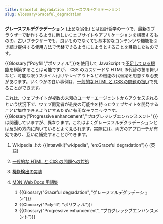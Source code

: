 ```yaml
---
title: Graceful degradation (グレースフルデグラデーション)
slug: Glossary/Graceful_degradation
---
```


**グレースフルデグラデーション** (上品な劣化) とは設計哲学の一つで、最新のブラウザーで動作するように新しいウェブサイトやアプリケーションを構築するものの、古いブラウザーでも、良いものでなくても基本的なコンテンツや機能を引き続き提供する使用方法で代替できるようにしようとすることを目指したものです。

{{Glossary("Polyfill","ポリフィル")}}を使用して JavaScript で[不足している機能](/ja/docs/Learn/Tools_and_testing/Cross_browser_testing/Feature_detection)を構築することは可能ですが、 CSS のカスケードや HTML の代替の振る舞いなど、可能な限りスタイル付けやレイアウトなどの機能の代替案を用意する必要があります。いくつかの良い事例は、[一般的な HTML と CSS の問題の扱い](/ja/docs/Learn/Tools_and_testing/Cross_browser_testing/HTML_and_CSS)で見ることができます。

これは、ウェブサイトが複数の未知のユーザーエージェントからアクセスされるという状況下で、ウェブ開発者が最良の可能性を持ったウェブサイトを開発することに集中できるようにするために有用なテクニックです。{{Glossary("Progressive enhancement","プログレッシブエンハンスメント")}}は関連していますが、異なります。これはよくグレースフルデグラデーションとは反対の方向に向いているとよく見られます。実際には、両方のアプローチが有効であり、互いに補完することができます。

1. Wikipedia 上の {{Interwiki("wikipedia", "en:Graceful degradation")}} (英語)
2. [一般的な HTML と CSS の問題への対処](/ja/docs/Learn/Tools_and_testing/Cross_browser_testing/HTML_and_CSS)
3. [機能検出の実装](/ja/docs/Learn/Tools_and_testing/Cross_browser_testing/Feature_detection)
4. [MDN Web Docs 用語集](/ja/docs/Glossary)

    1. {{Glossary("Graceful degradation", "グレースフルデグラデーション")}}
    2. {{Glossary("Polyfill", "ポリフィル")}}
    3. {{Glossary("Progressive enhancement", "プログレッシブエンハンスメント")}}
